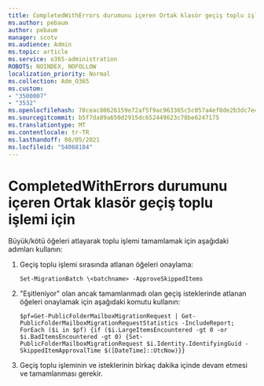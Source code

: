 ```yaml
---
title: CompletedWithErrors durumunu içeren Ortak klasör geçiş toplu işlemi için
ms.author: pebaum
author: pebaum
manager: scotv
ms.audience: Admin
ms.topic: article
ms.service: o365-administration
ROBOTS: NOINDEX, NOFOLLOW
localization_priority: Normal
ms.collection: Adm_O365
ms.custom:
- "3500007"
- "3532"
ms.openlocfilehash: 78ceac80626159e72af5f9ac963365c5c057a4ef0de2b3dc7e4cde5e5cc155e5
ms.sourcegitcommit: b5f7da89a650d2915dc652449623c78be6247175
ms.translationtype: MT
ms.contentlocale: tr-TR
ms.lasthandoff: 08/05/2021
ms.locfileid: "54068184"
---
```

# <a name="for-public-folder-migration-batch-with-completedwitherrors-status"></a>CompletedWithErrors durumunu içeren Ortak klasör geçiş toplu işlemi için

Büyük/kötü öğeleri atlayarak toplu işlemi tamamlamak için aşağıdaki adımları kullanın: 
1. Geçiş toplu işlemi sırasında atlanan öğeleri onaylama:

    `Set-MigrationBatch \<batchname> -ApproveSkippedItems` 
2. "Eşitleniyor" olan ancak tamamlanmadı olan geçiş isteklerinde atlanan öğeleri onaylamak için aşağıdaki komutu kullanın:

    `$pf=Get-PublicFolderMailboxMigrationRequest | Get-PublicFolderMailboxMigrationRequestStatistics -IncludeReport; ForEach ($i in $pf) {if ($i.LargeItemsEncountered -gt 0 -or $i.BadItemsEncountered -gt 0) {Set-PublicFolderMailboxMigrationRequest $i.Identity.IdentifyingGuid -SkippedItemApprovalTime $([DateTime]::UtcNow)}}`
3. Geçiş toplu işleminin ve isteklerinin birkaç dakika içinde devam etmesi ve tamamlanması gerekir.

